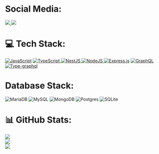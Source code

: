 # Social Media:
<a href="https://discordapp.com/users/798534518897115137" target="_self">
<img src="https://img.shields.io/badge/Discord-7289DA?style=for-the-badge&logo=discord&logoColor=white" />
</a>
<a href="https://instagram.com/ph_carvalho_h" target="_self">
<img src="https://img.shields.io/badge/Gmail-D14836?style=for-the-badge&logo=gmail&logoColor=white" />
</a>

# 💻 Tech Stack:
<a href="https://www.javascript.com/"> ![JavaScript](https://img.shields.io/badge/javascript-%23323330.svg?style=for-the-badge&logo=javascript&logoColor=%23F7DF1E)</a>
<a href="https://www.typescriptlang.org/"> ![TypeScript](https://img.shields.io/badge/typescript-%23007ACC.svg?style=for-the-badge&logo=typescript&logoColor=white) </a>
<a href="https://nestjs.com/"> ![NestJS](https://img.shields.io/badge/nestjs-%23E0234E.svg?style=for-the-badge&logo=nestjs&logoColor=white) </a> 
<a href="https://nodejs.org/en/"> ![NodeJS](https://img.shields.io/badge/node.js-6DA55F?style=for-the-badge&logo=node.js&logoColor=white) </a>
<a href="https://expressjs.com/pt-br/"> ![Express.js](https://img.shields.io/badge/express.js-%23404d59.svg?style=for-the-badge&logo=express&logoColor=%2361DAFB)</a> 
<a href="https://graphql.org/"> ![GraphQL](https://img.shields.io/badge/-GraphQL-E10098?style=for-the-badge&logo=graphql&logoColor=white) </a>
<a href="https://typegraphql.com/"> ![Type-graphql](https://img.shields.io/badge/-TypeGraphQL-%23C04392?style=for-the-badge) </a>

# Database Stack:
![MariaDB](https://img.shields.io/badge/MariaDB-003545?style=for-the-badge&logo=mariadb&logoColor=white) ![MySQL](https://img.shields.io/badge/mysql-%2300f.svg?style=for-the-badge&logo=mysql&logoColor=white) ![MongoDB](https://img.shields.io/badge/MongoDB-%234ea94b.svg?style=for-the-badge&logo=mongodb&logoColor=white) ![Postgres](https://img.shields.io/badge/postgres-%23316192.svg?style=for-the-badge&logo=postgresql&logoColor=white) ![SQLite](https://img.shields.io/badge/sqlite-%2307405e.svg?style=for-the-badge&logo=sqlite&logoColor=white)

# 📊 GitHub Stats:
![](https://github-readme-stats.vercel.app/api?username=Dev-PabloC&theme=material-palenight&hide_border=false&include_all_commits=false&count_private=true)<br/>
![](https://github-readme-streak-stats.herokuapp.com/?user=Dev-PabloC&theme=material-palenight&hide_border=false)<br/>
![](https://github-readme-stats.vercel.app/api/top-langs/?username=Dev-PabloC&theme=material-palenight&hide_border=false&include_all_commits=false&count_private=true&layout=compact)
